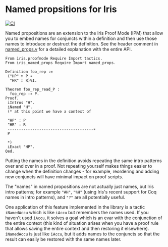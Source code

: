 # Named propsitions for Iris

[![CI](https://github.com/tchajed/iris-named-props/workflows/CI/badge.svg)](https://github.com/tchajed/iris-named-props/actions?query=workflow%3ACI)

Named propositions are an extension to the Iris Proof Mode (IPM) that allow you
to embed names for conjuncts within a definition and then use those names to
introduce or destruct the definition. See the header comment in
[named_props.v](src/named_props.v) for a detailed explanation with the entire
API.

```coq
From iris.proofmode Require Import tactics.
From iris_named_props Require Import named_props.

Definition foo_rep :=
 ("HP" ∷ P ∗
  "HR" ∷ R)%I.

Theorem foo_rep_read_P :
  foo_rep -∗ P.
Proof.
 iIntros "H".
 iNamed "H".
 (* at this point we have a context of

 "HP" : P
 "HR" : R
 --------------------------------------∗
 P

 *)
 iExact "HP".
Qed.
```

Putting the names in the definition avoids repeating the same intro patterns
over and over in a proof. Not repeating yourself makes things easier to change
when the definition changes - for example, reordering and adding new conjuncts
will have minimal impact on proof scripts.

The "names" in named propositions are not actually just names, but Iris intro
patterns; for example `"#H"`, `"%H"` (using Iris's recent support for Coq names
in intro patterns), and `"?"` are all potentially useful.

One application of this feature implemented in the library is a tactic
`iNamedAccu` which is like `iAccu` but remembers the names used. If you haven't
used `iAccu`, it solves a goal which is an evar with the conjunction of the
entire context (this kind of situation arises when you have a proof rule that
allows saving the entire context and then restoring it elsewhere). `iNamedAccu`
is just like `iAccu`, but it adds names to the conjuncts so that the result can
easily be restored with the same names later.
